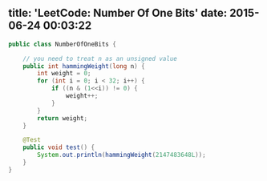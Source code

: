 title: 'LeetCode: Number Of One Bits'
date: 2015-06-24 00:03:22
---

```java
public class NumberOfOneBits {

    // you need to treat n as an unsigned value
    public int hammingWeight(long n) {
        int weight = 0;
        for (int i = 0; i < 32; i++) {
            if ((n & (1<<i)) != 0) {
                weight++;
            }
        }
        return weight;
    }

    @Test
    public void test() {
        System.out.println(hammingWeight(2147483648L));
    }
}

```
